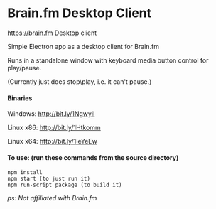 # Brain.fm Desktop Client
https://brain.fm Desktop client


Simple Electron app as a desktop client for Brain.fm

Runs in a standalone window with keyboard media button control for play/pause.

(Currently just does stop\play, i.e. it can't pause.)


#### Binaries
Windows:   http://bit.ly/1NgwyiI

Linux x86: http://bit.ly/1Htkomm

Linux x64: http://bit.ly/1IeYeEw


#### To use: (run these commands from the source directory)
```
npm install
npm start (to just run it)
npm run-script package (to build it)
```


_ps: Not affiliated with Brain.fm_
